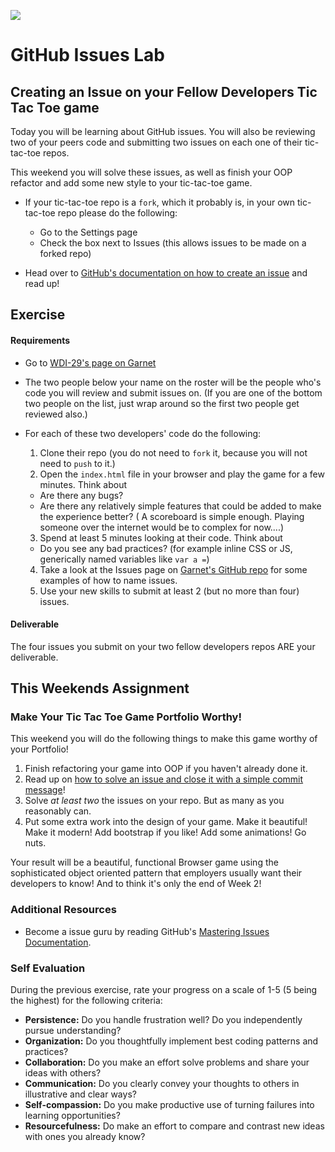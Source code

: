 <!--
Creator: <Name>
Market: SF
-->

![](https://ga-dash.s3.amazonaws.com/production/assets/logo-9f88ae6c9c3871690e33280fcf557f33.png)

# GitHub Issues Lab
## Creating an Issue on your Fellow Developers Tic Tac Toe game

Today you will be learning about GitHub issues. You will also be reviewing two of your peers code and submitting two issues on each one of their tic-tac-toe repos.

This weekend you will solve these issues, as well as finish your OOP refactor and add some new style to your tic-tac-toe game.

- If your tic-tac-toe repo is a `fork`, which it probably is, in your own tic-tac-toe repo please do the following:
  - Go to the Settings page
  -  Check the box next to Issues (this allows issues to be made on a forked repo)


- Head over to [GitHub's documentation on how to create an issue](https://help.github.com/articles/creating-an-issue/) and read up!

## Exercise

#### Requirements
- Go to [WDI-29's page on Garnet](https://garnet.wdidc.org/cohorts/20)
- The two people below your name on the roster will be the people who's code you will review and submit issues on. (If you are one of the bottom two people on the list, just wrap around so the first two people get reviewed also.)
- For each of these two developers' code do the following:

  1. Clone their repo (you do not need to `fork` it, because you will not need to `push` to it.)
  2. Open the `index.html` file in your browser and play the game for a few minutes. Think about
    - Are there any bugs?
    - Are there any relatively simple features that could be added to make the experience better? ( A scoreboard is simple enough. Playing someone over the internet would be to complex for now....)
  3. Spend at least 5 minutes looking at their code. Think about
    - Do you see any bad practices? (for example inline CSS or JS, generically named variables like `var a =`)
  4. Take a look at the Issues page on [Garnet's GitHub repo]( https://github.com/ga-dc/garnet/issues) for some examples of how to name issues.
  4. Use your new skills to submit at least 2 (but no more than four) issues.

#### Deliverable

  The four issues you submit on your two fellow developers repos ARE your deliverable.

## This Weekends Assignment

### Make Your Tic Tac Toe Game Portfolio Worthy!

This weekend you will do the following things to make this game worthy of your Portfolio!

1. Finish refactoring your game into OOP if you haven't already done it.
2. Read up on [how to solve an issue and close it with a simple commit message](https://help.github.com/articles/closing-issues-via-commit-messages/)!
2. Solve *at least two* the issues on your repo. But as many as you reasonably can. 
3. Put some extra work into the design of your game. Make it beautiful! Make it modern! Add bootstrap if you like! Add some animations! Go nuts.


Your result will be a beautiful, functional Browser game using the sophisticated object oriented pattern that employers usually want their developers to know! And to think it's only the end of Week 2!

### Additional Resources

- Become a issue guru by reading GitHub's [Mastering Issues Documentation](https://guides.github.com/features/issues/).

### Self Evaluation

During the previous exercise, rate your progress on a scale of 1-5 (5 being the highest) for the following criteria:

- **Persistence:** Do you handle frustration well? Do you independently pursue understanding?
- **Organization:** Do you thoughtfully implement best coding patterns and practices?
- **Collaboration:** Do you make an effort solve problems and share your ideas with others?
- **Communication:** Do you clearly convey your thoughts to others in illustrative and clear ways?
- **Self-compassion:** Do you make productive use of turning failures into learning opportunities?
- **Resourcefulness:** Do make an effort to compare and contrast new ideas with ones you already know?
